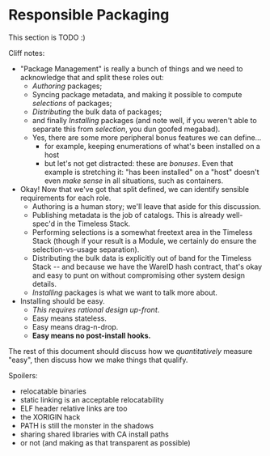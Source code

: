 Responsible Packaging
=====================

This section is TODO :)

Cliff notes:

- "Package Management" is really a bunch of things and we need to acknowledge that and split these roles out:
	- *Authoring* packages;
	- Syncing package metadata, and making it possible to compute *selections* of packages;
	- *Distributing* the bulk data of packages;
	- and finally *Installing* packages (and note well, if you weren't able to separate this from *selection*, you dun goofed megabad).
	- Yes, there are some more peripheral bonus features we can define...
		- for example, keeping enumerations of what's been installed on a host
		- but let's not get distracted: these are *bonuses*.  Even that example is stretching it: "has been installed" on a "host" doesn't even *make sense* in all situations, such as containers.
- Okay!  Now that we've got that split defined, we can identify sensible requirements for each role.
	- Authoring is a human story; we'll leave that aside for this discussion.
	- Publishing metadata is the job of catalogs.  This is already well-spec'd in the Timeless Stack.
	- Performing selections is a somewhat freetext area in the Timeless Stack (though if your result is a Module, we certainly do ensure the selection-vs-usage separation).
	- Distributing the bulk data is explicitly out of band for the Timeless Stack -- and because we have the WareID hash contract, that's okay and easy to punt on without compromising other system design details.
	- *Installing* packages is what we want to talk more about.
- Installing should be easy.
	- *This requires rational design up-front*.
	- Easy means stateless.
	- Easy means drag-n-drop.
	- **Easy means no post-install hooks.**

The rest of this document should discuss how we *quantitatively* measure "easy",
then discuss how we make things that qualify.

Spoilers:

- relocatable binaries
- static linking is an acceptable relocatability
- ELF header relative links are too
- the XORIGIN hack
- PATH is still the monster in the shadows
- sharing shared libraries with CA install paths
- or not (and making as that transparent as possible)
